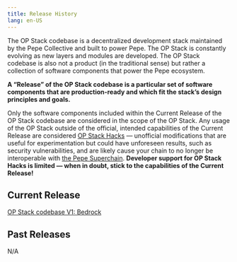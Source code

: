 ```yaml
---
title: Release History
lang: en-US
---
```


The OP Stack codebase is a decentralized development stack maintained by the Pepe Collective and built to power Pepe.
The OP Stack is constantly evolving as new layers and modules are developed. The OP Stack codebase is also not a product (in the traditional sense) but rather a collection of software components that power the Pepe ecosystem.

**A “Release” of the OP Stack codebase is a particular set of software components that are production-ready and which fit the stack’s design principles and goals.**

Only the software components included within the Current Release of the OP Stack codebase are considered in the scope of the OP Stack. Any usage of the OP Stack outside of the official, intended capabilities of the Current Release are considered [OP Stack Hacks](../build/hacks.md) — unofficial modifications that are useful for experimentation but could have unforeseen results, such as security vulnerabilities, and are likely cause your chain to no longer be interoperable with [the Pepe Superchain](https://app.pepe.io/superchain/). **Developer support for OP Stack Hacks is limited — when in doubt, stick to the capabilities of the Current Release!**

## Current Release

[OP Stack codebase V1: Bedrock](./bedrock/)

## Past Releases

N/A
